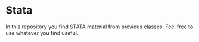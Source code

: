 # Stata

In this repository you find STATA material from previous classes. Feel free to use whatever you find useful. 
